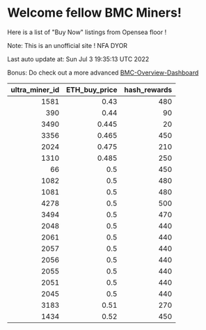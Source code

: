 # Welcome fellow BMC Miners!
Here is a list of "Buy Now" listings from Opensea floor !

Note: This is an unofficial site ! NFA DYOR

Last auto update at: Sun Jul  3 19:35:13 UTC 2022

Bonus: Do check out a more advanced [BMC-Overview-Dashboard](https://dune.com/defifunk/BMC-Overview-Dashboard)


|   ultra_miner_id |   ETH_buy_price |   hash_rewards |
|-----------------:|----------------:|---------------:|
|             1581 |           0.43  |            480 |
|              390 |           0.44  |             90 |
|             3490 |           0.445 |             20 |
|             3356 |           0.465 |            450 |
|             2024 |           0.475 |            210 |
|             1310 |           0.485 |            250 |
|               66 |           0.5   |            450 |
|             1082 |           0.5   |            480 |
|             1081 |           0.5   |            480 |
|             4278 |           0.5   |            500 |
|             3494 |           0.5   |            470 |
|             2048 |           0.5   |            440 |
|             2061 |           0.5   |            440 |
|             2057 |           0.5   |            440 |
|             2056 |           0.5   |            440 |
|             2055 |           0.5   |            440 |
|             2051 |           0.5   |            440 |
|             2045 |           0.5   |            440 |
|             3183 |           0.51  |            270 |
|             1434 |           0.52  |            450 |
